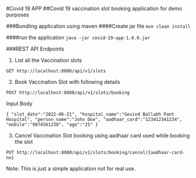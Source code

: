 #Covid 19 APP
##Covid 19 vaccination slot booking application for demo purposes

###Bundling application using maven
####Create jar file
`mvn clean install`

####run the application
`java -jar covid-19-app-1.0.0.jar`

###REST API Endpoints

1. List all the Vaccination slots 

`GET http://localhost:8080/api/v1/slots`

2. Book Vaccination Slot with following details

`POST http://localhost:8080/api/v1/slots/booking`

Input Body

``{
"slot_date":"2022-06-21",
"hospital_name":"Govind Ballabh Pant Hospital",
"person_name":"John Doe",
"aadhaar_card":"123412341234",
"mobile":"9874561230",
"age":"25"
}``

3. Cancel Vaccination Slot booking using aadhaar card used while booking the slot

`PUT http://localhost:8080/api/v1/slots/booking/cancel/{aadhaar-card-no}`

Note: This is just a simple application not for real use.